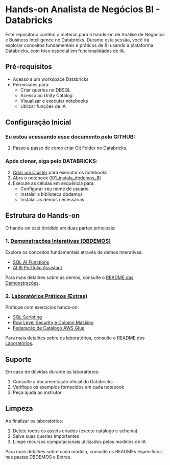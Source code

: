 # Hands-on Analista de Negócios BI - Databricks

Este repositório contém o material para o hands-on de Análise de Negócios e Business Intelligence no Databricks. Durante esta sessão, você irá explorar conceitos fundamentais e práticos de BI usando a plataforma Databricks, com foco especial em funcionalidades de IA.

## Pré-requisitos

- Acesso a um workspace Databricks
- Permissões para:
  - Criar queries no DBSQL
  - Acesso ao Unity Catalog
  - Visualizar e executar notebooks
  - Utilizar funções de IA

## Configuração Inicial

### Eu estou acessando esse documento pelo GITHUB:
1. [Passo a passo de como criar Git Folder no Databricks](./Guias_UI/git_folder.md).

### Após clonar, siga pelo DATABRICKS:
2. <a href="$./Guias_UI/cluster.md">Criar um Cluster</a> para executar os notebooks
3. Abra o notebook <a href="$./DBDEMOS/001_instala_dbdemos_BI.py">001_instala_dbdemos_BI</a>
4. Execute as células em sequência para:
   - Configurar seu nome de usuário
   - Instalar a biblioteca dbdemos
   - Instalar as demos necessárias

## Estrutura do Hands-on

O hands-on está dividido em duas partes principais:

### 1. <a href="$./DBDEMOS/README.md">Demonstrações Interativas (DBDEMOS)</a>
Explore os conceitos fundamentais através de demos interativas:
- <a href="$./DBDEMOS/README_SQL_AI_Functions.md">SQL AI Functions</a>
- <a href="$./DBDEMOS/README_AIBI_Portfolio.md">AI BI Portfolio Assistant</a>

Para mais detalhes sobre as demos, consulte o <a href="$./DBDEMOS/README.md">README das Demonstrações</a>.

### 2. <a href="$./Extras/README.md">Laboratórios Práticos (Extras)</a>
Pratique com exercícios hands-on:
- <a href="$./Extras/README_SQL_Scripting.md">SQL Scripting</a>
- <a href="$./Extras/README_RLS_CM.md">Row Level Security e Column Masking</a>
- <a href="$./Extras/README_Glue.md">Federação de Catálogo AWS Glue</a>

Para mais detalhes sobre os laboratórios, consulte o <a href="$./Extras/README.md">README dos Laboratórios</a>.

## Suporte

Em caso de dúvidas durante os laboratórios:
1. Consulte a documentação oficial do Databricks
2. Verifique os exemplos fornecidos em cada notebook
3. Peça ajuda ao instrutor

## Limpeza

Ao finalizar os laboratórios:
1. Delete todos os assets criados (exceto catálogo e schema)
2. Salve suas queries importantes
3. Limpe recursos computacionais utilizados pelos modelos de IA

Para mais detalhes sobre cada módulo, consulte os READMEs específicos nas pastas DBDEMOS e Extras. 